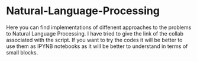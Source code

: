 # Natural-Language-Processing

Here you can find implementations of diffenent approaches to the problems to Natural Language Processing. I have tried to give the link of the collab associated with the script. 
If you want to try the codes it will be better to use them as IPYNB notebooks as it will be better to understand in terms of small blocks.
